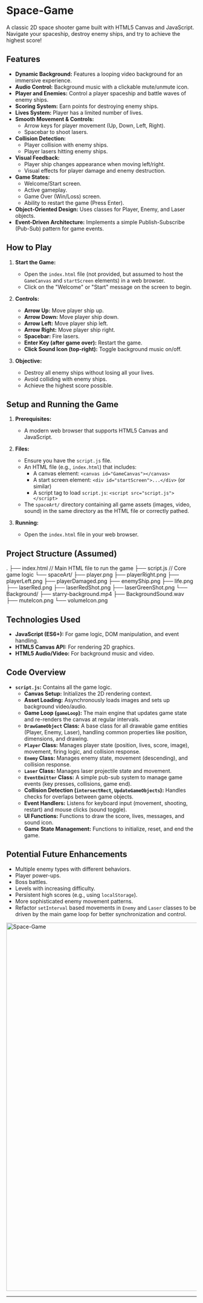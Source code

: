
# Space-Game

A classic 2D space shooter game built with HTML5 Canvas and JavaScript. Navigate your spaceship, destroy enemy ships, and try to achieve the highest score!

## Features

*   **Dynamic Background:** Features a looping video background for an immersive experience.
*   **Audio Control:** Background music with a clickable mute/unmute icon.
*   **Player and Enemies:** Control a player spaceship and battle waves of enemy ships.
*   **Scoring System:** Earn points for destroying enemy ships.
*   **Lives System:** Player has a limited number of lives.
*   **Smooth Movement & Controls:**
    *   Arrow keys for player movement (Up, Down, Left, Right).
    *   Spacebar to shoot lasers.
*   **Collision Detection:**
    *   Player collision with enemy ships.
    *   Player lasers hitting enemy ships.
*   **Visual Feedback:**
    *   Player ship changes appearance when moving left/right.
    *   Visual effects for player damage and enemy destruction.
*   **Game States:**
    *   Welcome/Start screen.
    *   Active gameplay.
    *   Game Over (Win/Loss) screen.
    *   Ability to restart the game (Press Enter).
*   **Object-Oriented Design:** Uses classes for Player, Enemy, and Laser objects.
*   **Event-Driven Architecture:** Implements a simple Publish-Subscribe (Pub-Sub) pattern for game events.

## How to Play

1.  **Start the Game:**
    *   Open the `index.html` file (not provided, but assumed to host the `GameCanvas` and `startScreen` elements) in a web browser.
    *   Click on the "Welcome" or "Start" message on the screen to begin.

2.  **Controls:**
    *   **Arrow Up:** Move player ship up.
    *   **Arrow Down:** Move player ship down.
    *   **Arrow Left:** Move player ship left.
    *   **Arrow Right:** Move player ship right.
    *   **Spacebar:** Fire lasers.
    *   **Enter Key (after game over):** Restart the game.
    *   **Click Sound Icon (top-right):** Toggle background music on/off.

3.  **Objective:**
    *   Destroy all enemy ships without losing all your lives.
    *   Avoid colliding with enemy ships.
    *   Achieve the highest score possible.

## Setup and Running the Game

1.  **Prerequisites:**
    *   A modern web browser that supports HTML5 Canvas and JavaScript.

2.  **Files:**
    *   Ensure you have the `script.js` file.
    *   An HTML file (e.g., `index.html`) that includes:
        *   A canvas element: `<canvas id="GameCanvas"></canvas>`
        *   A start screen element: `<div id="startScreen">...</div>` (or similar)
        *   A script tag to load `script.js`: `<script src="script.js"></script>`
    *   The `spaceArt/` directory containing all game assets (images, video, sound) in the same directory as the HTML file or correctly pathed.

3.  **Running:**
    *   Open the `index.html` file in your web browser.

## Project Structure (Assumed)

. ├── index.html // Main HTML file to run the game ├── script.js // Core game logic └── spaceArt/ ├── player.png ├── playerRight.png ├── playerLeft.png ├── playerDamaged.png ├── enemyShip.png ├── life.png ├── laserRed.png ├── laserRedShot.png ├── laserGreenShot.png └── Background/ ├── starry-background.mp4 ├── BackgroundSound.wav ├── muteIcon.png └── volumeIcon.png



## Technologies Used

*   **JavaScript (ES6+):** For game logic, DOM manipulation, and event handling.
*   **HTML5 Canvas API:** For rendering 2D graphics.
*   **HTML5 Audio/Video:** For background music and video.

## Code Overview

*   **`script.js`:** Contains all the game logic.
    *   **Canvas Setup:** Initializes the 2D rendering context.
    *   **Asset Loading:** Asynchronously loads images and sets up background video/audio.
    *   **Game Loop (`gameLoop`):** The main engine that updates game state and re-renders the canvas at regular intervals.
    *   **`DrawGameObject` Class:** A base class for all drawable game entities (Player, Enemy, Laser), handling common properties like position, dimensions, and drawing.
    *   **`Player` Class:** Manages player state (position, lives, score, image), movement, firing logic, and collision response.
    *   **`Enemy` Class:** Manages enemy state, movement (descending), and collision response.
    *   **`Laser` Class:** Manages laser projectile state and movement.
    *   **`EventEmitter` Class:** A simple pub-sub system to manage game events (key presses, collisions, game end).
    *   **Collision Detection (`intersectRect`, `UpdateGameObjects`):** Handles checks for overlaps between game objects.
    *   **Event Handlers:** Listens for keyboard input (movement, shooting, restart) and mouse clicks (sound toggle).
    *   **UI Functions:** Functions to draw the score, lives, messages, and sound icon.
    *   **Game State Management:** Functions to initialize, reset, and end the game.

## Potential Future Enhancements

*   Multiple enemy types with different behaviors.
*   Player power-ups.
*   Boss battles.
*   Levels with increasing difficulty.
*   Persistent high scores (e.g., using `localStorage`).
*   More sophisticated enemy movement patterns.
*   Refactor `setInterval` based movements in `Enemy` and `Laser` classes to be driven by the main game loop for better synchronization and control.


<img width="972" alt="Space-Game" src="https://github.com/user-attachments/assets/20ec0475-da27-4619-87ae-c8bf985c0ae6" />

---
